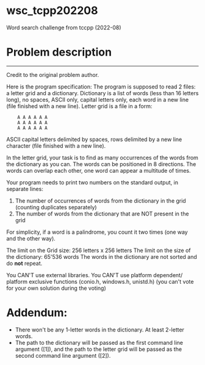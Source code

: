 # wsc_tcpp202208
Word search challenge from tccpp (2022-08)

# Problem description
---
Credit to the original problem author.

Here is the program specification:
The program is supposed to read 2 files: a letter grid and a dictionary.
Dictionary is a list of words (less than 16 letters long), no spaces, ASCII only, capital letters only, each word in a new line (file finished with a new line).
Letter grid is a file in a form:

        A A A A A A
        A A A A A A
        A A A A A A

ASCII capital letters delimited by spaces, rows delimited by a new line character (file finished with a new line).

In the letter grid, your task is to find as many occurrences of the words from the dictionary as you can.
The words can be positioned in 8 directions.
The words can overlap each other, one word can appear a multitude of times.

Your program needs to print two numbers on the standard output, in separate lines:
1. The number of occurrences of words from the dictionary in the grid (counting duplicates separately)
2. The number of words from the dictionary that are NOT present in the grid

For simplicity, if a word is a palindrome, you count it two times (one way and the other way).

The limit on the Grid size: 256 letters x 256 letters
The limit on the size of the dictionary: 65'536 words
The words in the dictionary are not sorted and do **not** repeat.

You CAN'T use external libraries. You CAN'T use platform dependent/ platform exclusive functions (conio.h, windows.h, unistd.h)
(you can't vote for your own solution during the voting)


# Addendum:

- There won't be any 1-letter words in the dictionary. At least 2-letter words.
- The path to the dictionary will be passed as the first command line argument ([1]), and the path to the letter grid will be passed as the second command line argument ([2]).
